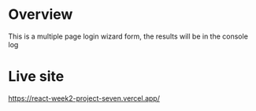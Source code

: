 # Overview
This is a multiple page login wizard form, the results will be in the console log

# Live site
https://react-week2-project-seven.vercel.app/
